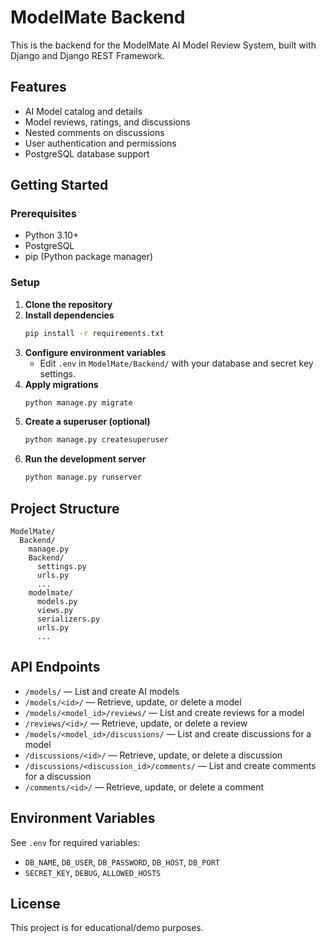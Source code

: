 # ModelMate Backend

This is the backend for the ModelMate AI Model Review System, built with Django and Django REST Framework.

## Features
- AI Model catalog and details
- Model reviews, ratings, and discussions
- Nested comments on discussions
- User authentication and permissions
- PostgreSQL database support

## Getting Started

### Prerequisites
- Python 3.10+
- PostgreSQL
- pip (Python package manager)

### Setup
1. **Clone the repository**
2. **Install dependencies**
   ```bash
   pip install -r requirements.txt
   ```
3. **Configure environment variables**
   - Edit `.env` in `ModelMate/Backend/` with your database and secret key settings.
4. **Apply migrations**
   ```bash
   python manage.py migrate
   ```
5. **Create a superuser (optional)**
   ```bash
   python manage.py createsuperuser
   ```
6. **Run the development server**
   ```bash
   python manage.py runserver
   ```

## Project Structure
```
ModelMate/
  Backend/
    manage.py
    Backend/
      settings.py
      urls.py
      ...
    modelmate/
      models.py
      views.py
      serializers.py
      urls.py
      ...
```

## API Endpoints
- `/models/` — List and create AI models
- `/models/<id>/` — Retrieve, update, or delete a model
- `/models/<model_id>/reviews/` — List and create reviews for a model
- `/reviews/<id>/` — Retrieve, update, or delete a review
- `/models/<model_id>/discussions/` — List and create discussions for a model
- `/discussions/<id>/` — Retrieve, update, or delete a discussion
- `/discussions/<discussion_id>/comments/` — List and create comments for a discussion
- `/comments/<id>/` — Retrieve, update, or delete a comment

## Environment Variables
See `.env` for required variables:
- `DB_NAME`, `DB_USER`, `DB_PASSWORD`, `DB_HOST`, `DB_PORT`
- `SECRET_KEY`, `DEBUG`, `ALLOWED_HOSTS`

## License
This project is for educational/demo purposes.
